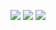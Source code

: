 <a href="https://codeclimate.com/github/roksana-z/frontend-project-lvl2/maintainability"><img src="https://api.codeclimate.com/v1/badges/cb68d9b2888d80d2875d/maintainability" /></a>
<a href="https://codeclimate.com/github/roksana-z/frontend-project-lvl2/test_coverage"><img src="https://api.codeclimate.com/v1/badges/cb68d9b2888d80d2875d/test_coverage" /></a>
<a href="https://asciinema.org/a/7l7gCbAt9G8jdv200NFkFMVEQ" target="_blank"><img src="https://asciinema.org/a/7l7gCbAt9G8jdv200NFkFMVEQ.svg" /></a>